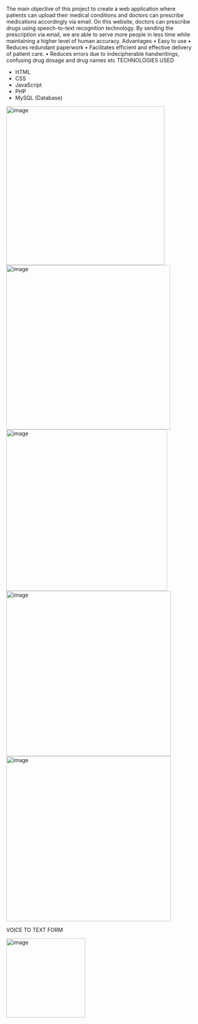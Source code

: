 The main objective of this project to create a web application where patients can upload their medical conditions and doctors can prescribe medications accordingly via email. On this website, doctors can prescribe drugs using speech-to-text recognition technology. By sending the prescription via email, we are able to serve more people in less time while maintaining a higher level of human accuracy.
Advantages
•	Easy to use
•	Reduces redundant paperwork
•	Facilitates efficient and effective delivery of patient care.
•	Reduces errors due to indecipherable handwritings, confusing drug dosage and drug names etc
TECHNOLOGIES USED
-	HTML
-	CSS
-	JavaScript
-	PHP 
-	MySQL (Database)
<img width="419" alt="image" src="https://github.com/apoorva-chavali/voicely/assets/67817811/060a74bd-fdcc-49a1-8a96-6070c93f1d82">
<img width="434" alt="image" src="https://github.com/apoorva-chavali/voicely/assets/67817811/80a92bf9-eec9-44a2-bec8-7051bd58f665">
<img width="426" alt="image" src="https://github.com/apoorva-chavali/voicely/assets/67817811/bfae1f7c-3059-4261-babc-5ed35d6e1914">
<img width="436" alt="image" src="https://github.com/apoorva-chavali/voicely/assets/67817811/9918e9dd-67d6-43c7-b40c-2b1ec62009f7">
<img width="436" alt="image" src="https://github.com/apoorva-chavali/voicely/assets/67817811/3d80ea78-2076-414e-a65e-4a974ec3834f">


VOICE TO TEXT FORM

<img width="209" alt="image" src="https://github.com/apoorva-chavali/voicely/assets/67817811/63b9f059-ae9f-4e8e-aaec-0e112fbaeba7">
